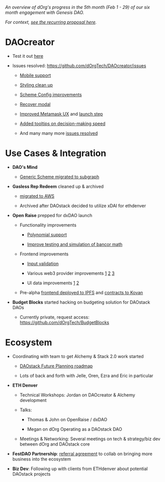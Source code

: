 *An overview of dOrg's progress in the 5th month (Feb 1 - 29) of our six month engagement with Genesis DAO.*

*For context, [see the recurring proposal here](Genesis_Recurring_Funding.md).*

# DAOcreator

- Test it out [here](http://daocreator-v2.herokuapp.com/)

- Issues resolved: https://github.com/dOrgTech/DAOcreator/issues

    - [Mobile support](https://github.com/dOrgTech/DAOcreator/pull/456)

    - [Styling clean up](https://github.com/dOrgTech/DAOcreator/pull/446)

    - [Scheme Config improvements](https://github.com/dOrgTech/DAOcreator/pull/383)

    - [Recover modal](https://github.com/dOrgTech/DAOcreator/pull/401)

    - [Improved Metamask UX](https://github.com/dOrgTech/DAOcreator/issues/375) and [launch step](https://github.com/dOrgTech/DAOcreator/issues/376)

    - [Added tooltips on decision-making speed](https://github.com/dOrgTech/DAOcreator/pull/458)

    - And many many more [issues resolved](https://github.com/dOrgTech/DAOcreator/pulls?q=is%3Apr+is%3Aclosed)

# Use Cases & Integration

- **DAO's Mind**

  - [Generic Scheme migrated to subgraph](https://github.com/daostack/subgraph/pull/480)

- **Gasless Rep Redeem** cleaned up & archived

  - [migrated to AWS](https://github.com/dOrgTech/TxPayerService/pull/44)

  - Archived after DAOstack decided to utilize xDAI for ethdenver
  
- **Open Raise** prepped for dxDAO launch

  - Functionality improvements

    - [Polynomial support](https://github.com/dOrgTech/OpenRaise/pull/92)

    - [Improve testing and simulation of bancor math](https://github.com/dOrgTech/OpenRaise/pull/93)

  - Frontend improvements

    - [Input validation](https://github.com/levelkdev/BC-DAPP/pull/38/files)

    - Various web3 provider improvements [1](https://github.com/levelkdev/BC-DAPP/pull/39) [2](https://github.com/levelkdev/BC-DAPP/pull/37) [3](https://github.com/levelkdev/BC-DAPP/pull/40)

    - UI data improvements [1](https://github.com/levelkdev/BC-DAPP/pull/35) [2](https://github.com/levelkdev/BC-DAPP/pull/36)

  - Pre-alpha [frontend deployed to IPFS](https://github.com/levelkdev/BC-DAPP/pull/42/files) and [contracts to Kovan](https://github.com/levelkdev/BC-DAPP/pull/34)
  
- **Budget Blocks** started hacking on budgeting solution for DAOstack DAOs

  - Currently private, request access: https://github.com/dOrgTech/BudgetBlocks

# Ecosystem

- Coordinating with team to get Alchemy & Stack 2.0 work started

  - [DAOstack Future Planning roadmap](https://docs.google.com/document/d/1yKI6-VA6MCFKY7QnNek2-Gv2UV4_cz52w2VqvWS6xoA/edit)

  - Lots of back and forth with Jelle, Oren, Ezra and Eric in particular

- **ETH Denver** 
  
  - Technical Workshops: Jordan on DAOcreator & Alchemy development

  - Talks:
    
    - Thomas & John on OpenRaise / dxDAO
    
    - Megan on dOrg Operating as a DAOstack DAO
  
  - Meetings & Networking: Several meetings on tech & strategy/biz dev between dOrg and DAOstack core

- **FestDAO Partnership**: [referral agreement](https://github.com/dOrgTech/Ecosystem/blob/cc4469308459e66e656fc98ff47971eda9df33d0/proposals/FestDAO/MOU.pdf) to collab on bringing more business into the ecosystem

- **Biz Dev**: Following up with clients from ETHdenver about potential DAOstack projects





